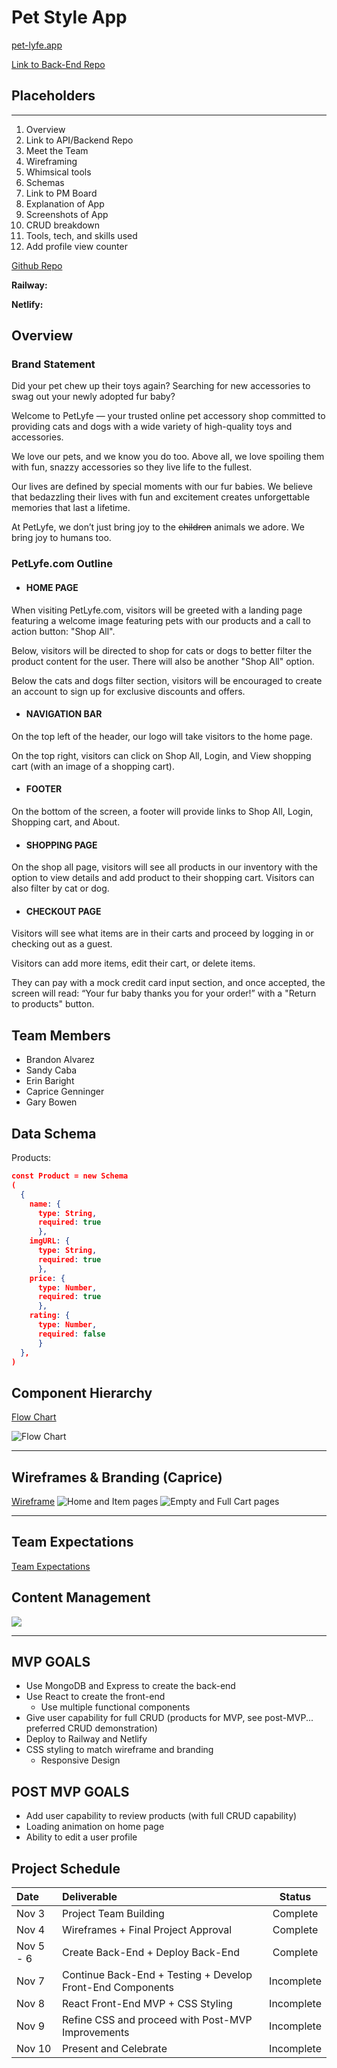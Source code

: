 # Pet Style App

[pet-lyfe.app](https://pet-lyfe.netlify.app/)

[Link to Back-End Repo](https://github.com/Brandon-Alvarez-03/pet-lyfe-backend)

## Placeholders

---

1. Overview
2. Link to API/Backend Repo
3. Meet the Team
4. Wireframing
5. Whimsical tools
6. Schemas
7. Link to PM Board
8. Explanation of App
9. Screenshots of App
10. CRUD breakdown
11. Tools, tech, and skills used
12. Add profile view counter

[Github Repo](https://github.com/Brandon-Alvarez-03/pet-style-mern)

**Railway:**

**Netlify:**

## Overview

### Brand Statement

Did your pet chew up their toys again? Searching for new accessories to swag out your newly adopted fur baby?

Welcome to PetLyfe — your trusted online pet accessory shop committed to providing cats and dogs with a wide variety of high-quality toys and accessories.

We love our pets, and we know you do too. Above all, we love spoiling them with fun, snazzy accessories so they live life to the fullest.

Our lives are defined by special moments with our fur babies. We believe that bedazzling their lives with fun and excitement creates unforgettable memories that last a lifetime.

At PetLyfe, we don’t just bring joy to the ~~children~~ animals we adore. We bring joy to humans too.

### PetLyfe.com Outline

- #### HOME PAGE

When visiting PetLyfe.com, visitors will be greeted with a landing page featuring a welcome image featuring pets with our products and a call to action button: "Shop All".

Below, visitors will be directed to shop for cats or dogs to better filter the product content for the user. There will also be another "Shop All" option.

Below the cats and dogs filter section, visitors will be encouraged to create an account to sign up for exclusive discounts and offers.

- #### NAVIGATION BAR

On the top left of the header, our logo will take visitors to the home page.

On the top right, visitors can click on Shop All, Login, and View shopping cart (with an image of a shopping cart).

- #### FOOTER

On the bottom of the screen, a footer will provide links to Shop All, Login, Shopping cart, and About.

- #### SHOPPING PAGE

On the shop all page, visitors will see all products in our inventory with the option to view details and add product to their shopping cart. Visitors can also filter by cat or dog.

- #### CHECKOUT PAGE

Visitors will see what items are in their carts and proceed by logging in or checking out as a guest.

Visitors can add more items, edit their cart, or delete items.

They can pay with a mock credit card input section, and once accepted, the screen will read: “Your fur baby thanks you for your order!” with a "Return to products" button.

## Team Members

- Brandon Alvarez
- Sandy Caba
- Erin Baright
- Caprice Genninger
- Gary Bowen

## Data Schema

Products:

```JSON
const Product = new Schema
(
  {
    name: {
      type: String,
      required: true
      },
    imgURL: {
      type: String,
      required: true
      },
    price: {
      type: Number,
      required: true
      },
    rating: {
      type: Number,
      required: false
      }
  },
)
```

## Component Hierarchy

[Flow Chart](https://www.figma.com/file/YJa4nQJAdoLtJ89YgJ5VX4/Data-Flow?node-id=0%3A1)

![Flow Chart](./img/flowchart.png)

---

## Wireframes & Branding (Caprice)

[Wireframe](https://www.figma.com/file/AqD4o1McErCQNpwiEtu1LG/Untitled?node-id=0%3A1)
![Home and Item pages](./img/homeAndItems.png)
![Empty and Full Cart pages](./img/cart.png)

---

## Team Expectations

[Team Expectations](https://docs.google.com/document/d/1-zIWTr3SB-H0CEnunKl643faMRZ34qR3WFkCExWqjlo/edit?usp=sharing)

## Content Management

<img src="./img/asana.png" >

---

## MVP GOALS

- Use MongoDB and Express to create the back-end
- Use React to create the front-end
  - Use multiple functional components
- Give user capability for full CRUD (products for MVP, see post-MVP... preferred CRUD demonstration)
- Deploy to Railway and Netlify
- CSS styling to match wireframe and branding
  - Responsive Design

## POST MVP GOALS

- Add user capability to review products (with full CRUD capability)
- Loading animation on home page
- Ability to edit a user profile

## Project Schedule

| Date      | Deliverable                                                |   Status   |
| :-------- | :--------------------------------------------------------- | :--------: |
| Nov 3     | Project Team Building                                      |  Complete  |
| Nov 4     | Wireframes + Final Project Approval                        |  Complete  |
| Nov 5 - 6 | Create Back-End  + Deploy Back-End                              | Complete |
| Nov 7     | Continue Back-End + Testing + Develop Front-End Components| Incomplete |
| Nov 8     | React Front-End MVP + CSS Styling                              | Incomplete |
| Nov 9     | Refine CSS and proceed with Post-MVP Improvements                           | Incomplete |
| Nov 10    | Present and Celebrate                                      | Incomplete |
